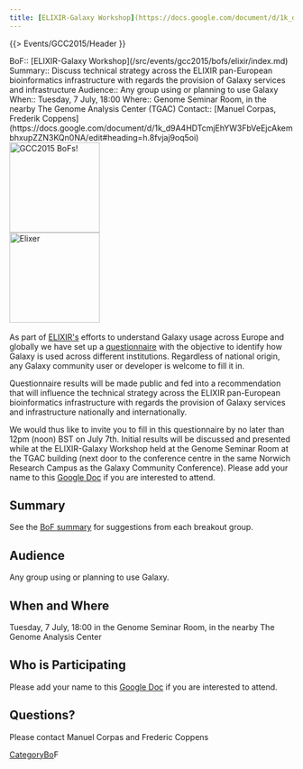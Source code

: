 ```yaml
---
title: [ELIXIR-Galaxy Workshop](https://docs.google.com/document/d/1k_d9A4HDTcmjEhYW3FbVeEjcAkembhxupZZN3KQn0NA/edit#heading=h.8fvjaj9oq5oi)
---
```

{{> Events/GCC2015/Header }}




<div class='dictbox'>
 BoF:: [ELIXIR-Galaxy Workshop](/src/events/gcc2015/bofs/elixir/index.md)
 Summary:: Discuss technical strategy across the ELIXIR pan-European bioinformatics infrastructure with regards the provision of Galaxy services and infrastructure
 Audience:: Any group using or planning to use Galaxy  
 When:: Tuesday, 7 July, 18:00
 Where:: Genome Seminar Room, in the nearby The Genome Analysis Center (TGAC)
 Contact:: [Manuel Corpas, Frederik Coppens](https://docs.google.com/document/d/1k_d9A4HDTcmjEhYW3FbVeEjcAkembhxupZZN3KQn0NA/edit#heading=h.8fvjaj9oq5oi)
</div>

<div class='left'><a href='/src/events/gcc2015/bofs/index.md'><img src="/src/images/logos/GCC2015BoFs300.png" alt="GCC2015 BoFs!" width="160" /></a> <br />
<a href='https://docs.google.com/document/d/1k_d9A4HDTcmjEhYW3FbVeEjcAkembhxupZZN3KQn0NA/edit#heading=h.8fvjaj9oq5oi'><img src="/src/images/logos/ElixirNoTextLogo.png" alt="Elixer" width="160" /></a> &nbsp;&nbsp;&nbsp;
</div>

</div>

As part of [ELIXIR's](http://www.elixir-europe.org/) efforts to understand Galaxy usage across Europe and globally we have set up a [questionnaire](https://www.surveymonkey.com/r/Q7WYL2G) with the objective to identify how Galaxy is used across different institutions. Regardless of national origin, any Galaxy community user or developer is welcome to fill it in.

Questionnaire results will be made public and fed into a recommendation that will influence the technical strategy across the ELIXIR pan-European bioinformatics infrastructure with regards the provision of Galaxy services and infrastructure nationally and internationally.

We would thus like to invite you to fill in this questionnaire by no later than 12pm (noon) BST on July 7th. Initial results will be discussed and presented while at the ELIXIR-Galaxy Workshop held at the Genome Seminar Room at the TGAC building (next door to the conference centre in the same Norwich Research Campus as the Galaxy Community Conference). Please add your name to this [Google Doc](https://docs.google.com/document/d/1k_d9A4HDTcmjEhYW3FbVeEjcAkembhxupZZN3KQn0NA/edit#) if you are interested to attend.

## Summary

See the [BoF summary](https://docs.google.com/document/d/1k_d9A4HDTcmjEhYW3FbVeEjcAkembhxupZZN3KQn0NA/edit?usp=sharing) for suggestions from each breakout group.


## Audience

Any group using or planning to use Galaxy.

## When and Where

Tuesday, 7 July, 18:00 in the Genome Seminar Room, in the nearby The Genome Analysis Center 

## Who is Participating

Please add your name to this [Google Doc](https://docs.google.com/document/d/1k_d9A4HDTcmjEhYW3FbVeEjcAkembhxupZZN3KQn0NA/edit#) if you are interested to attend.

## Questions?

Please contact Manuel Corpas and Frederic Coppens

[CategoryBo](/src/CategoryBo/index.md)F
